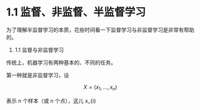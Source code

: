 # 1.1 监督、非监督、半监督学习

为了理解半监督学习的本质，花些时间看一下监督学习与非监督学习是非常有帮助的。

1. 1.1 监督与非监督学习

传统上，机器学习有两种基本的、不同的任务。

第一种就是非监督学习，设 

$$
X = ( x_{1}, ...,x_{n})
$$

表示 n 个样本（或 n 个点），这儿  x\_{i}

